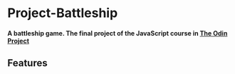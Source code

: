 # Project-Battleship

#### A battleship game. The final project of the JavaScript course in [The Odin Project](https://www.theodinproject.com/lessons/node-path-javascript-battleship)

## Features
